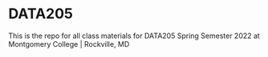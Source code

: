 # DATA205
This is the repo for all class materials for DATA205 Spring Semester 2022 at Montgomery College | Rockville, MD
